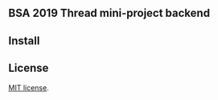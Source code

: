## BSA 2019 Thread mini-project backend

## Install

## License

[MIT license](https://opensource.org/licenses/MIT).
